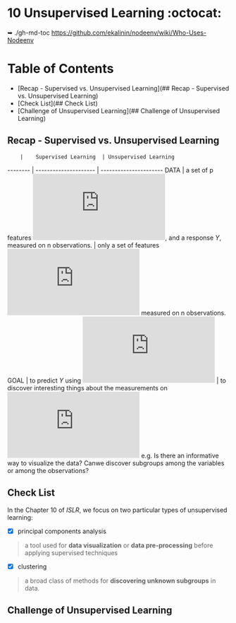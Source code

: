 # 10 Unsupervised Learning :octocat:

➥ ./gh-md-toc https://github.com/ekalinin/nodeenv/wiki/Who-Uses-Nodeenv

Table of Contents
=================

  * [Recap - Supervised vs. Unsupervised Learning](## Recap - Supervised vs. Unsupervised Learning)
  * [Check List](## Check List)
  * [Challenge of Unsupervised Learning](## Challenge of Unsupervised Learning)

## Recap - Supervised vs. Unsupervised Learning

        |    Supervised Learning  | Unsupervised Learning
-------- | ---------------------  | ----------------------
DATA |     a set of p features ![equation](https://latex.codecogs.com/gif.latex?%5Cinline%20%5Cfn_cs%20X_1%2C%20X_2%2C%20.%20.%20.%20%2C%20X_p), and a response *Y*, measured on n observations.  |  only a set of features ![equation](https://latex.codecogs.com/gif.latex?%5Cinline%20%5Cfn_cs%20X_1%2C%20X_2%2C%20.%20.%20.%20%2C%20X_p) measured on n observations.
GOAL |   to predict *Y* using ![equation](https://latex.codecogs.com/gif.latex?%5Cinline%20%5Cfn_cs%20X_1%2C%20X_2%2C%20.%20.%20.%20%2C%20X_p)   |    to discover interesting things about the measurements
on ![equation](https://latex.codecogs.com/gif.latex?%5Cinline%20%5Cfn_cs%20X_1%2C%20X_2%2C%20.%20.%20.%20%2C%20X_p)  e.g. Is there an informative way to visualize the data? Canwe discover subgroups among the variables or among the observations?               


## Check List
In the Chapter 10 of *ISLR*, we focus on two particular types of unsupervised learning:   

- [x] principal components analysis  
> a tool used for **data visualization** or **data pre-processing** before applying supervised techniques

- [x] clustering
> a broad class of methods for **discovering unknown subgroups** in data.

## Challenge of Unsupervised Learning
